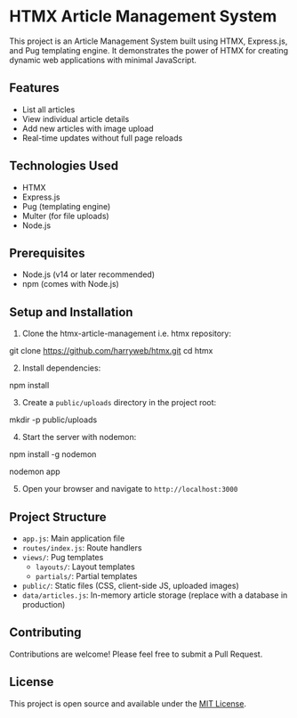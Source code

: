 # HTMX Article Management System

This project is an Article Management System built using HTMX, Express.js, and Pug templating engine. It demonstrates the power of HTMX for creating dynamic web applications with minimal JavaScript.

## Features

- List all articles
- View individual article details
- Add new articles with image upload
- Real-time updates without full page reloads

## Technologies Used

- HTMX
- Express.js
- Pug (templating engine)
- Multer (for file uploads)
- Node.js

## Prerequisites

- Node.js (v14 or later recommended)
- npm (comes with Node.js)

## Setup and Installation

1. Clone the htmx-article-management i.e. htmx repository:

git clone https://github.com/harryweb/htmx.git
cd htmx

2. Install dependencies:

npm install

3. Create a `public/uploads` directory in the project root:

mkdir -p public/uploads

4. Start the server with nodemon:

npm install -g nodemon

nodemon app

5. Open your browser and navigate to `http://localhost:3000`

## Project Structure

- `app.js`: Main application file
- `routes/index.js`: Route handlers
- `views/`: Pug templates
  - `layouts/`: Layout templates
  - `partials/`: Partial templates
- `public/`: Static files (CSS, client-side JS, uploaded images)
- `data/articles.js`: In-memory article storage (replace with a database in production)

## Contributing

Contributions are welcome! Please feel free to submit a Pull Request.

## License

This project is open source and available under the [MIT License](LICENSE).